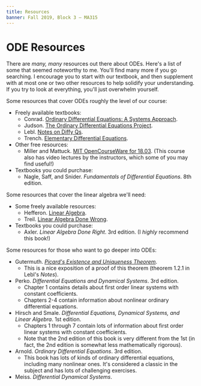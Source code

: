 ```yaml
---
title: Resources
banner: Fall 2019, Block 3 — MA315
---
```


# ODE Resources

There are *many, many* resources out there about ODEs. Here's a list of some that seemed noteworthy to me. You'll find many more if you go searching. I encourage you to start with our textbook, and then supplement with at most one or two other resources to help solidify your understanding. If you try to look at everything, you'll just overwhelm yourself.

Some resources that cover ODEs roughly the level of our course:

* Freely available textbooks:
    * Conrad. [Ordinary Differential Equations: A Systems Approach](https://www.math.temple.edu/~conrad/ODEblue.pdf).
    * Judson. [The Ordinary Differential Equations Project](http://faculty.sfasu.edu/judsontw/ode/index.html).
    * Lebl. [Notes on Diffy Qs](https://www.jirka.org/diffyqs/).
    * Trench. [Elementary Differential Equations](https://digitalcommons.trinity.edu/mono/8/).
* Other free resources:
    * Miller and Mattuck. [MIT OpenCourseWare for 18.03](https://ocw.mit.edu/courses/mathematics/18-03-differential-equations-spring-2010/index.htm). (This course also has video lectures by the instructors, which some of you may find useful!)
* Textbooks you could purchase:
    * Nagle, Saff, and Snider. *Fundamentals of Differential Equations*. 8th edition.

Some resources that cover the linear algebra we'll need:

* Some freely available resources:
    * Hefferon. [Linear Algebra](http://joshua.smcvt.edu/linearalgebra/).
    * Treil. [Linear Algebra Done Wrong](www.math.brown.edu/~treil/papers/LADW/).
* Textbooks you could purchase:
    * Axler. *Linear Algebra Done Right*. 3rd edition. (I *highly* recommend this book!)

Some resources for those who want to go deeper into ODEs:

* Gutermuth. [*Picard's Existence and Uniqueness Theorem*](https://ptolemy.berkeley.edu/projects/embedded/eecsx44/lectures/Spring2013/Picard.pdf).
    * This is a nice exposition of a proof of this theorem (theorem 1.2.1 in Lebl's *Notes*).
* Perko. *Differential Equations and Dynamical Systems*. 3rd edition.
    * Chapter 1 contains details about first order linear systems with constant coefficients.
    * Chapters 2-4 contain information about nonlinear ordinary differential equations.
* Hirsch and Smale. *Differential Equations, Dynamical Systems, and Linear Algebra*. 1st edition.
    * Chapters 1 through 7 contain lots of information about first order linear systems with constant coefficients.
    * Note that the 2nd edition of this book is very different from the 1st (in fact, the 2nd edition is somewhat less mathematically rigorous).
* Arnold. *Ordinary Differential Equations*. 3rd edition.
    * This book has lots of kinds of ordinary differential equations, including many nonlinear ones. It's considered a classic in the subject and has lots of challenging exercises.
* Meiss. *Differential Dynamical Systems*.
